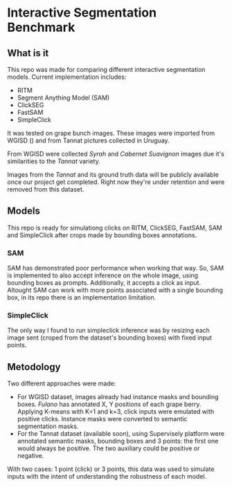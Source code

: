 # Interactive Segmentation Benchmark

## What is it

This repo was made for comparing different interactive segmentation models. Current implementation includes:

- RITM
- Segment Anything Model (SAM)
- ClickSEG
- FastSAM
- SimpleClick

It was tested on grape bunch images. 
These images were imported from WGISD () and from Tannat pictures collected in Uruguay.

From WGISD were collected _Syrah_ and _Cabernet Suavignon_ images due it's similarities to the _Tannat_ variety. 

Images from the _Tannat_ and its ground truth data will be publicly available once our project get completed.
Right now they're under retention and were removed from this dataset.

## Models

This repo is ready for simulationg clicks on RITM, ClickSEG, FastSAM, SAM and SimpleClick after crops made by bounding boxes annotations.

### SAM
SAM has demonstrated poor performance when working that way.
So,  SAM is implemented to also accept inference on the whole image, using bounding boxes as prompts.
Additionally, it accepts a click as input. 
Altought SAM can work with more points associated with a single bounding box, in its repo there is an implementation limitation. 

### SimpleClick

The only way I found to run simpleclick inference was by resizing each image sent (croped from the dataset's bounding boxes) with fixed  input points. 

## Metodology

Two different approaches were made:

- For WGISD dataset, images already had instance masks and bounding boxes. _Fulano_ has annotated X, Y positions of each grape berry. Applying K-means with K=1 and k=3, click inputs were emulated with positive clicks. Instance masks were converted to semantic segmentation masks.
- For the Tannat dataset (available soon), using Supervisely platform were annotated semantic masks, bounding boxes and 3 points: the first one would always be positive. The two auxiliary could be positive or negative.

With two cases: 1 point (click) or 3 points, this data was used to simulate inputs with the intent of understanding the robustness of each model. 